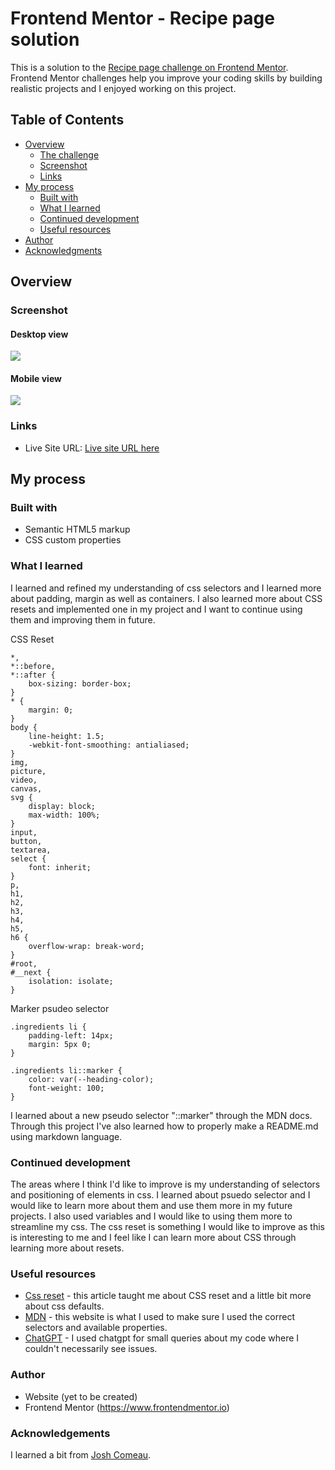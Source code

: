 # Frontend Mentor - Recipe page solution

This is a solution to the [Recipe page challenge on Frontend Mentor](https://www.frontendmentor.io/challenges/recipe-page-KiTsR8QQKm). Frontend Mentor challenges help you improve your coding skills by building realistic projects and I enjoyed working on this project.

## Table of Contents

- [Overview](#overview)
  - [The challenge](#the-challenge)
  - [Screenshot](#screenshot)
  - [Links](#links)
- [My process](#my-process)
  - [Built with](#built-with)
  - [What I learned](#what-i-learned)
  - [Continued development](#continued-development)
  - [Useful resources](#useful-resources)
- [Author](#author)
- [Acknowledgments](#acknowledgments)

## Overview

### Screenshot

#### Desktop view
![](/assets/images/screencapture-ckola99-github-io-Recipe-page-2024-05-13-10_53_13.png)

#### Mobile view
![](/assets/images/screencapture-ckola99-github-io-Recipe-page-2024-05-13-10_56_58-mobile.png)

### Links

- Live Site URL: [Live site URL here](https://ckola99.github.io/Recipe-page/)

## My process

### Built with

- Semantic HTML5 markup
- CSS custom properties

### What I learned

I learned and refined my understanding of css selectors and I learned more about padding, margin as well as containers. I also learned more about CSS resets and implemented one in my project and I want to continue using them and improving them in future.

CSS Reset
```
*,
*::before,
*::after {
	box-sizing: border-box;
}
* {
	margin: 0;
}
body {
	line-height: 1.5;
	-webkit-font-smoothing: antialiased;
}
img,
picture,
video,
canvas,
svg {
	display: block;
	max-width: 100%;
}
input,
button,
textarea,
select {
	font: inherit;
}
p,
h1,
h2,
h3,
h4,
h5,
h6 {
	overflow-wrap: break-word;
}
#root,
#__next {
	isolation: isolate;
}

```

Marker psudeo selector
```
.ingredients li {
	padding-left: 14px;
	margin: 5px 0;
}

.ingredients li::marker {
	color: var(--heading-color);
	font-weight: 100;
}
```

I learned about a new pseudo selector "::marker" through the MDN docs. Through this project I've also learned how to properly make a README.md using markdown language.

### Continued development

The areas where I think I'd like to improve is my understanding of selectors and positioning of elements in css. I learned about psuedo selector and I would like to learn more about them and use them more in my future projects. I also used variables and I would like to using them more to streamline my css. The css reset is something I would like to improve as this is interesting to me and I feel like I can learn more about CSS through learning more about resets.

### Useful resources

- [Css reset](https://www.joshwcomeau.com/css/custom-css-reset/) - this article taught me about CSS reset and a little bit more about css defaults.
- [MDN](https://developer.mozilla.org/en-US/) - this website is what I used to make sure I used the correct selectors and available properties.
- [ChatGPT](https://chatgpt.com) - I used chatgpt for small queries about my code where I couldn't necessarily see issues.

### Author

- Website (yet to be created)
- Frontend Mentor (https://www.frontendmentor.io)

### Acknowledgements

I learned a bit from [Josh Comeau](https://www.joshwcomeau.com/css/custom-css-reset/).
